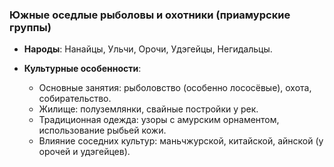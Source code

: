 ### Южные оседлые рыболовы и охотники (приамурские группы)

- **Народы**: Нанайцы, Ульчи, Орочи, Удэгейцы, Негидальцы.
    
- **Культурные особенности**:
    
    - Основные занятия: рыболовство (особенно лососёвые), охота, собирательство.
    - Жилище: полуземлянки, свайные постройки у рек.
    - Традиционная одежда: узоры с амурским орнаментом, использование рыбьей кожи.
    - Влияние соседних культур: маньчжурской, китайской, айнской (у орочей и удэгейцев).